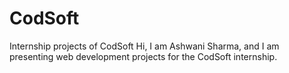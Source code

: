 # CodSoft
Internship projects of CodSoft
Hi, I am Ashwani Sharma, and I am presenting web development projects for the CodSoft internship.

